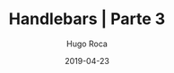 ---
date: "2019-04-23"
title: "Handlebars | Parte 3"
description: "Continuando con handlebars, esta vez construiremos plantillas mas avanzadas usando condiciones, bucles, with y variables de datos"
author: "Hugo Roca"
image: /images/post/handlebars-prt-3.svg
imageShared: /images/shared/handlebars-prt-3.jpg
tags:
 - Handlebars
categories:
 - JavaScript
---
